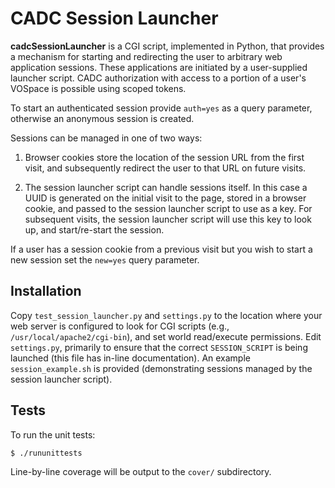 # CADC Session Launcher

**cadcSessionLauncher** is a CGI script, implemented in Python, that provides a mechanism for starting and redirecting the user to arbitrary web application sessions. These applications are initiated by a user-supplied launcher script. CADC authorization with access to a portion of a user's VOSpace is possible using scoped tokens.

To start an authenticated session provide ```auth=yes``` as a query parameter, otherwise an anonymous session is created.

Sessions can be managed in one of two ways:

1. Browser cookies store the location of the session URL from the first visit, and subsequently redirect the user to that URL on future visits.

2. The session launcher script can handle sessions itself. In this case a UUID is generated on the initial visit to the page, stored in a browser cookie, and passed to the session launcher script to use as a key. For subsequent visits, the session launcher script will use this key to look up, and start/re-start the session.

If a user has a session cookie from a previous visit but you wish to start a new session set the ```new=yes``` query parameter.

## Installation

Copy ```test_session_launcher.py``` and ```settings.py``` to the location where your web server is configured to look for CGI scripts (e.g., ```/usr/local/apache2/cgi-bin```), and set world read/execute permissions. Edit ```settings.py```, primarily to ensure that the correct ```SESSION_SCRIPT``` is being launched (this file has in-line documentation). An example ```session_example.sh``` is provided (demonstrating sessions managed by the session launcher script).

## Tests

To run the unit tests:

```
$ ./rununittests
```

Line-by-line coverage will be output to the ```cover/``` subdirectory.
